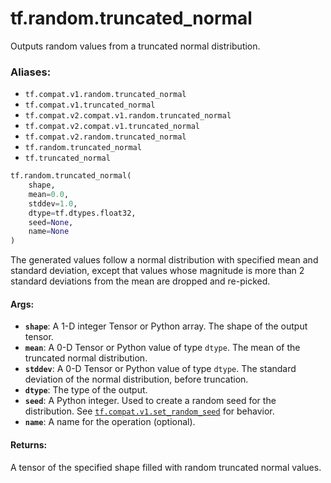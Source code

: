 <div itemscope itemtype="http://developers.google.com/ReferenceObject">
<meta itemprop="name" content="tf.random.truncated_normal" />
<meta itemprop="path" content="Stable" />
</div>

# tf.random.truncated_normal

Outputs random values from a truncated normal distribution.

### Aliases:

* `tf.compat.v1.random.truncated_normal`
* `tf.compat.v1.truncated_normal`
* `tf.compat.v2.compat.v1.random.truncated_normal`
* `tf.compat.v2.compat.v1.truncated_normal`
* `tf.compat.v2.random.truncated_normal`
* `tf.random.truncated_normal`
* `tf.truncated_normal`

``` python
tf.random.truncated_normal(
    shape,
    mean=0.0,
    stddev=1.0,
    dtype=tf.dtypes.float32,
    seed=None,
    name=None
)
```

<!-- Placeholder for "Used in" -->

The generated values follow a normal distribution with specified mean and
standard deviation, except that values whose magnitude is more than 2 standard
deviations from the mean are dropped and re-picked.

#### Args:


* <b>`shape`</b>: A 1-D integer Tensor or Python array. The shape of the output tensor.
* <b>`mean`</b>: A 0-D Tensor or Python value of type `dtype`. The mean of the
  truncated normal distribution.
* <b>`stddev`</b>: A 0-D Tensor or Python value of type `dtype`. The standard deviation
  of the normal distribution, before truncation.
* <b>`dtype`</b>: The type of the output.
* <b>`seed`</b>: A Python integer. Used to create a random seed for the distribution.
  See
  <a href="../../tf/random/set_random_seed.md"><code>tf.compat.v1.set_random_seed</code></a>
  for behavior.
* <b>`name`</b>: A name for the operation (optional).


#### Returns:

A tensor of the specified shape filled with random truncated normal values.
